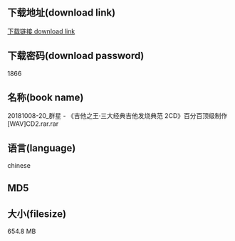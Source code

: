 ## 下载地址(download link)
[下载链接 download link](https://tutu365.netlify.app/?s=20181008-20_%E7%BE%A4%E6%98%9F+-+%E3%80%8A%E5%90%89%E4%BB%96%E4%B9%8B%E7%8E%8B%C2%B7%E4%B8%89%E5%A4%A7%E7%BB%8F%E5%85%B8%E5%90%89%E4%BB%96%E5%8F%91%E7%83%A7%E5%85%B8%E8%8C%83+2CD%E3%80%8B%E7%99%BE%E5%88%86%E7%99%BE%E9%A1%B6%E7%BA%A7%E5%88%B6%E4%BD%9C%5BWAV%5DCD2.rar)

## 下载密码(download password)
1866

## 名称(book name)
20181008-20_群星 - 《吉他之王·三大经典吉他发烧典范 2CD》百分百顶级制作[WAV]CD2.rar.rar

## 语言(language)
chinese

## MD5


## 大小(filesize)
654.8 MB
